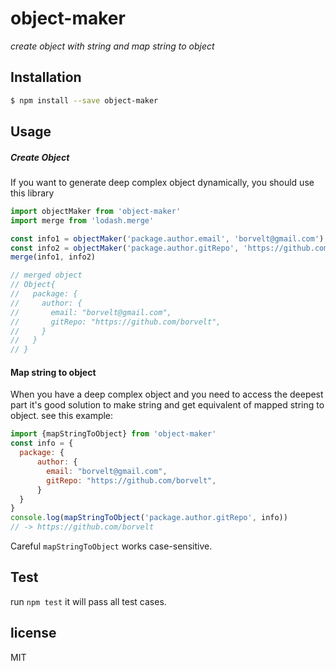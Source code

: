 # object-maker

_create object with string and map string to object_

## Installation

```bash 
$ npm install --save object-maker
```

## Usage
##### Create Object
If you want to generate deep complex object dynamically, you should use this library

```javascript
import objectMaker from 'object-maker'
import merge from 'lodash.merge'

const info1 = objectMaker('package.author.email', 'borvelt@gmail.com')
const info2 = objectMaker('package.author.gitRepo', 'https://github.com/borvelt')
merge(info1, info2)

// merged object
// Object{
//   package: {
//     author: {
//       email: "borvelt@gmail.com",
//       gitRepo: "https://github.com/borvelt",
//     }
//   }
// }
```
#### Map string to object
When you have a deep complex object and you need to access the deepest part 
it's good solution to make string and get equivalent of mapped string to 
object. see this example: 
```javascript
import {mapStringToObject} from 'object-maker'
const info = {
  package: {
      author: {
        email: "borvelt@gmail.com",
        gitRepo: "https://github.com/borvelt",
      }
  }
}
console.log(mapStringToObject('package.author.gitRepo', info))
// -> https://github.com/borvelt
```
Careful `mapStringToObject` works case-sensitive.
## Test
run `npm test` it will pass all test cases.
## license
MIT